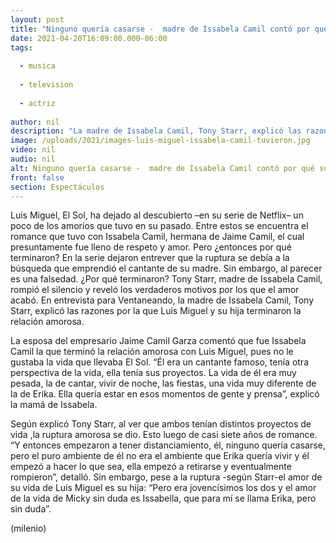 ```yaml
---
layout: post
title: "Ninguno quería casarse -  madre de Issabela Camil contó por qué su hija terminó con Luis Miguel"
date: 2021-04-20T16:09:00.000-06:00
tags:
  
  - musica
  
  - television
  
  - actriz
  
author: nil
description: "La madre de Issabela Camil, Tony Starr, explicó las razones por la que Luis Miguel y su hija terminaron la relación amorosa. ¿Infidelidad? ¿Por buscar a su madre? ¿Qué fue lo que pasó? "
image: /uploads/2021/images-luis-miguel-issabela-camil-tuvieron.jpg
video: nil
audio: nil
alt: Ninguno quería casarse -  madre de Issabela Camil contó por qué su hija terminó con Luis Miguel
front: false
section: Espectáculos
---
```


Luis Miguel, El Sol, ha dejado al descubierto –en su serie de Netflix– un poco de los amoríos que tuvo en su pasado. Entre estos se encuentra el romance que tuvo con Issabela Camil, hermana de Jaime Camil, el cual presuntamente fue lleno de respeto y amor. Pero ¿entonces por qué terminaron? En la serie dejaron entrever que la ruptura se debía a la búsqueda que emprendió el cantante de su madre. Sin embargo, al parecer es una falsedad. ¿Por qué terminaron? Tony Starr, madre de Issabela Camil, rompió el silencio y reveló los verdaderos motivos por los que el amor acabó. En entrevista para Ventaneando, la madre de Issabela Camil, Tony Starr, explicó las razones por la que Luis Miguel y su hija terminaron la relación amorosa. 

La esposa del empresario Jaime Camil Garza comentó que fue Issabela Camil la que terminó la relación amorosa con Luis Miguel, pues no le gustaba la vida que llevaba El Sol. “Él era un cantante famoso, tenía otra perspectiva de la vida, ella tenía sus proyectos. La vida de él era muy pesada, la de cantar, vivir de noche, las fiestas, una vida muy diferente de la de Erika. Ella quería estar en esos momentos de gente y prensa”, explicó la mamá de Issabela. 

Según explicó Tony Starr, al ver que ambos tenían distintos proyectos de vida ,la ruptura amorosa se dio. Esto luego de casi siete años de romance. “Y entonces empezaron a tener distanciamiento, él, ninguno quería casarse, pero el puro ambiente de él no era el ambiente que Erika quería vivir y él empezó a hacer lo que sea, ella empezó a retirarse y eventualmente rompieron”, detalló. Sin embargo, pese a la ruptura -según Starr-el amor de su vida de Luis Miguel es su hija: “Pero era jovencísimos los dos y el amor de la vida de Micky sin duda es Issabella, que para mí se llama Erika, pero sin duda”. 

(milenio)